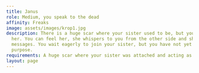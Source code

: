 ```yaml
---
title: Janus
role: Medium, you speak to the dead
affinity: Freaks
image: assets/images/krop1.jpg
description: There is a huge scar where your sister used to be, but you never lost
  her. You can feel her, she whispers to you from the other side and she delivers
  messages. You wait eagerly to join your sister, but you have not yet fulfilled your
  purpose.
requirements: A huge scar where your sister was attached and acting as a medium
layout: page
---
```

